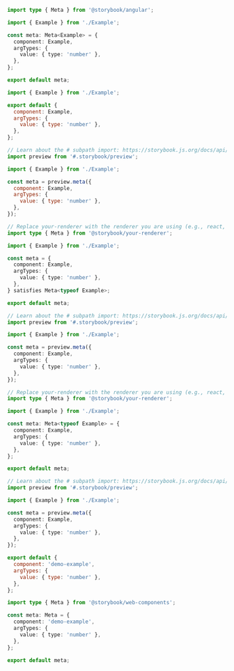 ```ts filename="Example.stories.ts" renderer="angular" language="ts"
import type { Meta } from '@storybook/angular';

import { Example } from './Example';

const meta: Meta<Example> = {
  component: Example,
  argTypes: {
    value: { type: 'number' },
  },
};

export default meta;
```

```js filename="Example.stories.js|jsx" renderer="common" language="js" tabTitle="CSF 3"
import { Example } from './Example';

export default {
  component: Example,
  argTypes: {
    value: { type: 'number' },
  },
};
```

```js filename="Example.stories.js|jsx" renderer="react" language="js" tabTitle="CSF Next 🧪"
// Learn about the # subpath import: https://storybook.js.org/docs/api/csf/csf-factories#subpath-imports
import preview from '#.storybook/preview';

import { Example } from './Example';

const meta = preview.meta({
  component: Example,
  argTypes: {
    value: { type: 'number' },
  },
});
```

```ts filename="Example.stories.ts|tsx" renderer="common" language="ts-4-9" tabTitle="CSF 3"
// Replace your-renderer with the renderer you are using (e.g., react, vue3, angular, etc.)
import type { Meta } from '@storybook/your-renderer';

import { Example } from './Example';

const meta = {
  component: Example,
  argTypes: {
    value: { type: 'number' },
  },
} satisfies Meta<typeof Example>;

export default meta;
```

```ts filename="Example.stories.ts|tsx" renderer="react" language="ts-4-9" tabTitle="CSF Next 🧪"
// Learn about the # subpath import: https://storybook.js.org/docs/api/csf/csf-factories#subpath-imports
import preview from '#.storybook/preview';

import { Example } from './Example';

const meta = preview.meta({
  component: Example,
  argTypes: {
    value: { type: 'number' },
  },
});
```

```ts filename="Example.stories.ts|tsx" renderer="common" language="ts" tabTitle="CSF 3"
// Replace your-renderer with the renderer you are using (e.g., react, vue3, angular, etc.)
import type { Meta } from '@storybook/your-renderer';

import { Example } from './Example';

const meta: Meta<typeof Example> = {
  component: Example,
  argTypes: {
    value: { type: 'number' },
  },
};

export default meta;
```

```ts filename="Example.stories.ts|tsx" renderer="react" language="ts" tabTitle="CSF Next 🧪"
// Learn about the # subpath import: https://storybook.js.org/docs/api/csf/csf-factories#subpath-imports
import preview from '#.storybook/preview';

import { Example } from './Example';

const meta = preview.meta({
  component: Example,
  argTypes: {
    value: { type: 'number' },
  },
});
```

```js filename="Example.stories.js" renderer="web-components" language="js"
export default {
  component: 'demo-example',
  argTypes: {
    value: { type: 'number' },
  },
};
```

```ts filename="Example.stories.ts" renderer="web-components" language="ts"
import type { Meta } from '@storybook/web-components';

const meta: Meta = {
  component: 'demo-example',
  argTypes: {
    value: { type: 'number' },
  },
};

export default meta;
```
